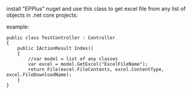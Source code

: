 install "EPPlus" nuget and use this class to get excel file from any list of objects in .net core projects:

example:

```
public class TestController : Controller
{
    public IActionResult Index()
    {
        //var model = list of any classes
        var excel = model.GetExcel("ExcelFileName");
        return File(excel.FileContents, excel.ContentType, excel.FileDownloadName);
    }
}
```
